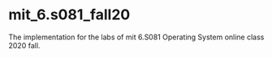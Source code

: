 # mit_6.s081_fall20

The implementation for the labs of mit 6.S081 Operating System online class 2020 fall.
